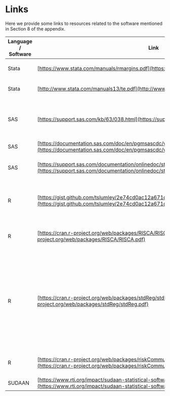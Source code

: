# Links

Here we provide some links to resources related to the software mentioned in Section 8 of the appendix.  

| Language / Software | Link | Description |
| -------  | ---- | ----------- | 
| Stata | [https://www.stata.com/manuals/rmargins.pdf](https://www.stata.com/manuals/rmargins.pdf) | Manual for the `margins` command |
| Stata | [http://www.stata.com/manuals13/te.pdf](http://www.stata.com/manuals13/te.pdf) | Stata Treatment-Effects reference manual |
| SAS | [https://support.sas.com/kb/63/038.html](https://support.sas.com/kb/63/038.html) | SAS Sample 63038: Predictive margins and average marginal effects |
| SAS | [https://documentation.sas.com/doc/en/pgmsascdc/v_048/statug/statug_introcom_sect064.htm](https://documentation.sas.com/doc/en/pgmsascdc/v_048/statug/statug_introcom_sect064.htm) | MARGINS Statement | 
| SAS | [https://support.sas.com/documentation/onlinedoc/stat/142/causaltrt.pdf](https://support.sas.com/documentation/onlinedoc/stat/142/causaltrt.pdf) | Documentation for the CAUSALTRT procedure | 
| R | [https://gist.github.com/tslumley/2e74cd0ac12a671d2724](https://gist.github.com/tslumley/2e74cd0ac12a671d2724) | Github gist showing how to use the `svypredmeans` function from the `survey` package |
| R | [https://cran.r-project.org/web/packages/RISCA/RISCA.pdf](https://cran.r-project.org/web/packages/RISCA/RISCA.pdf) | Reference manual for the `RISCA`  package.  See the function `gc.logistic` |
| R| [https://cran.r-project.org/web/packages/stdReg/stdReg.pdf](https://cran.r-project.org/web/packages/stdReg/stdReg.pdf) | Reference manual for the `stdReg` package, which estimates logistic-regression-based standardization, with a follow up command to estimate differences and ratios and their confidence bounds |
| R | [https://cran.r-project.org/web/packages/riskCommunicator/riskCommunicator.pdf](https://cran.r-project.org/web/packages/riskCommunicator/riskCommunicator.pdf) | Reference manual for `riskCommunicator` package |
| SUDAAN | [https://www.rti.org/impact/sudaan-statistical-software-analyzing-correlated-data](https://www.rti.org/impact/sudaan-statistical-software-analyzing-correlated-data) | SUDAAN homepage |